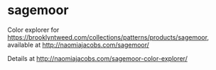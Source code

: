 # sagemoor
Color explorer for https://brooklyntweed.com/collections/patterns/products/sagemoor, available at http://naomiajacobs.com/sagemoor/

Details at http://naomiajacobs.com/sagemoor-color-explorer/
